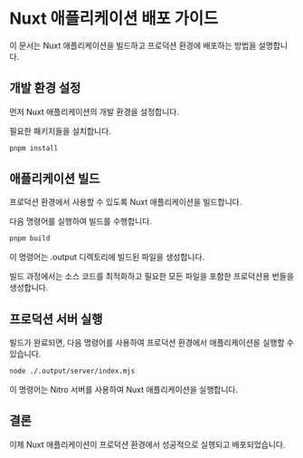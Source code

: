 
# Nuxt 애플리케이션 배포 가이드

이 문서는 Nuxt 애플리케이션을 빌드하고 프로덕션 환경에 배포하는 방법을 설명합니다.

## 개발 환경 설정

먼저 Nuxt 애플리케이션의 개발 환경을 설정합니다.

필요한 패키지들을 설치합니다.

```bash
pnpm install
```

## 애플리케이션 빌드

프로덕션 환경에서 사용할 수 있도록 Nuxt 애플리케이션을 빌드합니다.

다음 명령어를 실행하여 빌드를 수행합니다.

```bash
pnpm build
```

이 명령어는 .output 디렉토리에 빌드된 파일을 생성합니다.

빌드 과정에서는 소스 코드를 최적화하고 필요한 모든 파일을 포함한 프로덕션용 번들을 생성합니다.

## 프로덕션 서버 실행

빌드가 완료되면, 다음 명령어를 사용하여 프로덕션 환경에서 애플리케이션을 실행할 수 있습니다.

```bash
node ./.output/server/index.mjs
```

이 명령어는 Nitro 서버를 사용하여 Nuxt 애플리케이션을 실행합니다.

## 결론

이제 Nuxt 애플리케이션이 프로덕션 환경에서 성공적으로 실행되고 배포되었습니다.

